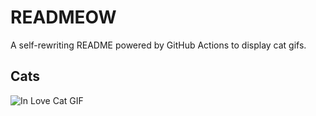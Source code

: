 # READMEOW

A self-rewriting README powered by GitHub Actions to display cat gifs.

## Cats

![In Love Cat GIF](https://media0.giphy.com/media/v1.Y2lkPTlhY2QwMmRhNGUzZ3YyMW9pY3A2dmRma3JpaGY4Z2d3b3MxZnlqbGMyNjRtYWcxMyZlcD12MV9naWZzX3NlYXJjaCZjdD1n/MDJ9IbxxvDUQM/200.gif)
